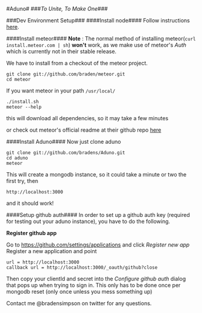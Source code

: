 #Aduno#
###_To Unite, To Make One_###

###Dev Environment Setup###
####Install node####
Follow instructions [here](http://nodejs.org).

####Install meteor####
**Note** : The normal method of installing meteor(`curl install.meteor.com | sh`) **won't** work, as we make use of meteor's *Auth* which is currently not in
their stable release. 

We have to install from a checkout of the meteor project.  

    git clone git://github.com/braden/meteor.git
    cd meteor

If you want meteor in your path ```/usr/local/```

    ./install.sh
    meteor --help 

this will download all dependencies, so it may take a few minutes

or check out meteor's official readme at their github repo [here](http://github.com/meteor/meteor)

####Install Aduno####
Now just clone aduno  

    git clone git://github.com/bradens/Aduno.git
    cd aduno
    meteor
    
This will create a mongodb instance, so it could take a minute or two the first try, then

    http://localhost:3000
    
and it should work!

####Setup github auth####
In order to set up a github auth key (required for testing out your aduno instance), you have to do the following.

**Register github app**

Go to https://github.com/settings/applications and click *Register new app*
Register a new application and point 

    url = http://localhost:3000
    callback url = http://localhost:3000/_oauth/github?close
    
Then copy your clientId and secret into the *Configure github auth* dialog that pops up when trying to sign in.
This only has to be done once per mongodb reset (only once unless you mess something up)

Contact me @bradensimpson on twitter for any questions.